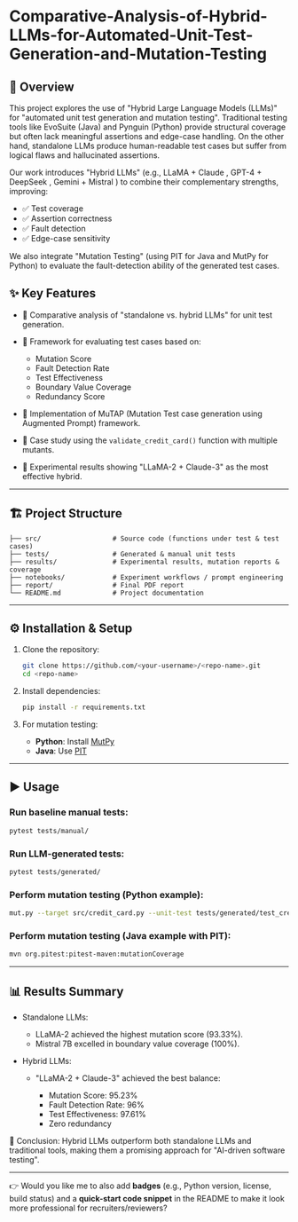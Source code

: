 # Comparative-Analysis-of-Hybrid-LLMs-for-Automated-Unit-Test-Generation-and-Mutation-Testing

## 📌 Overview

This project explores the use of "Hybrid Large Language Models (LLMs)" for "automated unit test generation and mutation testing". Traditional testing tools like EvoSuite (Java) and Pynguin (Python) provide structural coverage but often lack meaningful assertions and edge-case handling. On the other hand, standalone LLMs produce human-readable test cases but suffer from logical flaws and hallucinated assertions.

Our work introduces "Hybrid LLMs" (e.g., LLaMA + Claude ,  GPT-4 + DeepSeek , Gemini + Mistral ) to combine their complementary strengths, improving:

* ✅ Test coverage
* ✅ Assertion correctness
* ✅ Fault detection
* ✅ Edge-case sensitivity

We also integrate "Mutation Testing" (using PIT for Java and MutPy for Python) to evaluate the fault-detection ability of the generated test cases.

## ✨ Key Features

* 🔹 Comparative analysis of "standalone vs. hybrid LLMs" for unit test generation.
* 🔹 Framework for evaluating test cases based on:

  * Mutation Score
  * Fault Detection Rate
  * Test Effectiveness
  * Boundary Value Coverage
  * Redundancy Score
* 🔹 Implementation of MuTAP (Mutation Test case generation using Augmented Prompt) framework.
* 🔹 Case study using the `validate_credit_card()` function with multiple mutants.
* 🔹 Experimental results showing "LLaMA-2 + Claude-3" as the most effective hybrid.

---

## 🏗️ Project Structure

```
├── src/                  # Source code (functions under test & test cases)
├── tests/                # Generated & manual unit tests
├── results/              # Experimental results, mutation reports & coverage
├── notebooks/            # Experiment workflows / prompt engineering
├── report/               # Final PDF report
└── README.md             # Project documentation
```

---

## ⚙️ Installation & Setup

1. Clone the repository:

   ```bash
   git clone https://github.com/<your-username>/<repo-name>.git
   cd <repo-name>
   ```

2. Install dependencies:

   ```bash
   pip install -r requirements.txt
   ```

3. For mutation testing:

   * **Python**: Install [MutPy](https://github.com/mutpy/mutpy)
   * **Java**: Use [PIT](https://pitest.org/)

---

## ▶️ Usage

### Run baseline manual tests:

```bash
pytest tests/manual/
```

### Run LLM-generated tests:

```bash
pytest tests/generated/
```

### Perform mutation testing (Python example):

```bash
mut.py --target src/credit_card.py --unit-test tests/generated/test_credit_card.py
```

### Perform mutation testing (Java example with PIT):

```bash
mvn org.pitest:pitest-maven:mutationCoverage
```

---

## 📊 Results Summary

* Standalone LLMs:

  * LLaMA-2 achieved the highest mutation score (93.33%).
  * Mistral 7B excelled in boundary value coverage (100%).
* Hybrid LLMs:

  * "LLaMA-2 + Claude-3" achieved the best balance:

    * Mutation Score: 95.23%
    * Fault Detection Rate: 96%
    * Test Effectiveness: 97.61%
    * Zero redundancy

📌 Conclusion: Hybrid LLMs outperform both standalone LLMs and traditional tools, making them a promising approach for "AI-driven software testing".

---


👉 Would you like me to also add **badges** (e.g., Python version, license, build status) and a **quick-start code snippet** in the README to make it look more professional for recruiters/reviewers?
